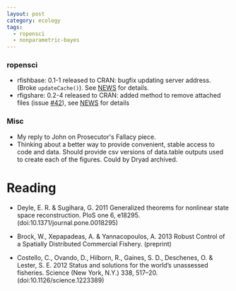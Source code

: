 ```yaml
---
layout: post
category: ecology
tags: 
  - ropensci
  - nonparametric-bayes
---
```



### ropensci

* rfishbase: 0.1-1 released to CRAN: bugfix updating server address.  (Broke `updateCache()`).  See [NEWS](https://github.com/ropensci/rfishbase/blob/master/NEWS) for details.  
* rfigshare: 0.2-4 released to CRAN: added method to remove attached files (issue [#42](https://github.com/ropensci/rfigshare/issues/42)), see [NEWS](https://github.com/ropensci/rfigshare/blob/master/NEWS) for details

### Misc 

* My reply to John on Prosecutor's Fallacy piece. 
* Thinking about a better way to provide convenient, stable access to code and data.  Should provide csv versions of data.table outputs used to create each of the figures.  Could by Dryad archived. 


# Reading 


- Deyle, E. R. & Sugihara, G. 2011 Generalized theorems for nonlinear state space reconstruction. PloS one 6, e18295. (doi:10.1371/journal.pone.0018295)

- Brock, W., Xepapadeas, A. & Yannacopoulos, A. 2013 Robust Control of a Spatially Distributed Commercial Fishery. (preprint)

- Costello, C., Ovando, D., Hilborn, R., Gaines, S. D., Deschenes, O. & Lester, S. E. 2012 Status and solutions for the world’s unassessed fisheries. Science (New York, N.Y.) 338, 517–20. (doi:10.1126/science.1223389)
